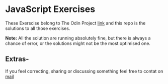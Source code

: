 # JavaScript Exercises

These Exerscise belong to The Odin Project [link](https://github.com/TheOdinProject/javascript-exercises)
and this repo is the solutions to all those exercises.

**Note:** All the solution are running absolutely fine, but there is always a chance of error, or the solutions might not be the most optimised one.

## Extras-

If you feel correcting, sharing or discussing something feel free to contat on [mail](pranjalbajpai400@gmail.com) 
